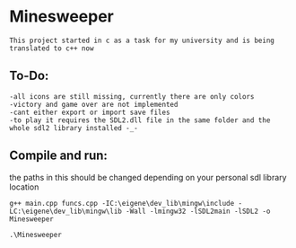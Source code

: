 # Minesweeper

    This project started in c as a task for my university and is being translated to c++ now

## To-Do:

    -all icons are still missing, currently there are only colors
    -victory and game over are not implemented
    -cant either export or import save files
    -to play it requires the SDL2.dll file in the same folder and the whole sdl2 library installed -_-

## Compile and run:
the paths in this should be changed depending on your personal sdl library location

    g++ main.cpp funcs.cpp -IC:\eigene\dev_lib\mingw\include -LC:\eigene\dev_lib\mingw\lib -Wall -lmingw32 -lSDL2main -lSDL2 -o Minesweeper

    .\Minesweeper